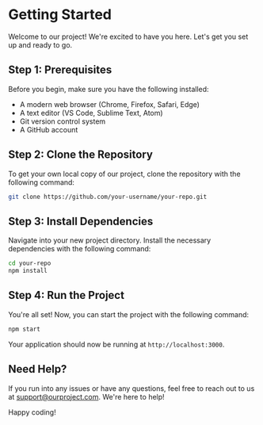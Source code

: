 # Getting Started

Welcome to our project! We're excited to have you here. Let's get you set up and ready to go.

## Step 1: Prerequisites

Before you begin, make sure you have the following installed:

- A modern web browser (Chrome, Firefox, Safari, Edge)
- A text editor (VS Code, Sublime Text, Atom)
- Git version control system
- A GitHub account

## Step 2: Clone the Repository

To get your own local copy of our project, clone the repository with the following command:

```bash
git clone https://github.com/your-username/your-repo.git
```

## Step 3: Install Dependencies

Navigate into your new project directory. Install the necessary dependencies with the following command:

```bash
cd your-repo
npm install
```

## Step 4: Run the Project

You're all set! Now, you can start the project with the following command:

```bash
npm start
```

Your application should now be running at `http://localhost:3000`.

## Need Help?

If you run into any issues or have any questions, feel free to reach out to us at support@ourproject.com. We're here to help!

Happy coding!
